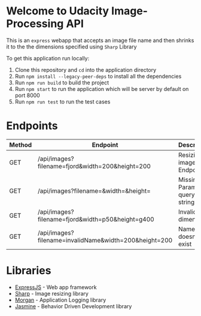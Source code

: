 # Welcome to Udacity Image-Processing API
This is an `express` webapp that accepts an image file name and  then shrinks it to the the dimensions specified using `Sharp` Library

To get this application run locally:

1. Clone this repository and `cd` into the application directory
2. Run `npm install --legacy-peer-deps` to install all the dependencies
3. Run `npm run build` to build the project
4. Run `npm start` to run the application which will be server by default on port 8000
5. Run `npm run test` to run the test cases

# Endpoints
| Method | Endpoint | Description | Response |
--- | --- | --- | --- | 
GET | /api/images?filename=fjord&width=200&height=200 | Resizing image Endpoint | 200 OK
GET | /api/images?filename=&width=&height= | Missing Params in query string | 400 Bad Request
GET | /api/images?filename=fjord&width=p50&height=g400 | Invalid dimensions | 400 Bad Request
GET | /api/images?filename=invalidName&width=200&height=200 | Name doesnt exist | 404 Not Found 

# Libraries
- [ExpressJS](https://github.com/expressjs/express) - Web app framework
- [Sharp](https://github.com/lovell/sharp) - Image resizing library
- [Morgan](https://github.com/expressjs/morgan) - Application Logging library
- [Jasmine](https://github.com/jasmine/jasmine-npm) - Behavior Driven Development library